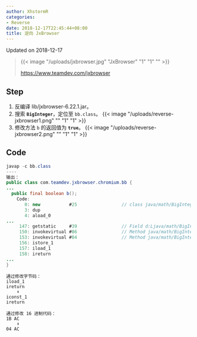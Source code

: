 ```yaml
---
author: XhstormR
categories:
- Reverse
date: 2018-12-17T22:45:44+08:00
title: 逆向 JxBrowser
---
```


<!--more-->

Updated on 2018-12-17

> {{< image "/uploads/jxbrowser.jpg" "JxBrowser" "1" "1" "" >}}
>
> https://www.teamdev.com/jxbrowser

## Step
1. 反编译 lib/jxbrowser-6.22.1.jar。
2. 搜索 **`BigInteger`**，定位至 `bb.class`。
{{< image "/uploads/reverse-jxbrowser1.png" "" "1" "1" >}}
3. 修改方法 `b` 的返回值为 **`true`**。
{{< image "/uploads/reverse-jxbrowser2.png" "" "1" "1" >}}

## Code
```java
javap -c bb.class
----
输出：
public class com.teamdev.jxbrowser.chromium.bb {
...
  public final boolean b();
    Code:
       0: new           #25                 // class java/math/BigInteger
       3: dup
       4: aload_0
...
     147: getstatic     #39                 // Field d:Ljava/math/BigInteger;
     150: invokevirtual #86                 // Method java/math/BigInteger.modPow:(Ljava/math/BigInteger;Ljava/math/BigInteger;)Ljava/math/BigInteger;
     153: invokevirtual #84                 // Method java/math/BigInteger.equals:(Ljava/lang/Object;)Z
     156: istore_1
     157: iload_1
     158: ireturn
...
}
```

```
通过修改字节码：
iload_1
ireturn
    ⬇️
iconst_1
ireturn

通过修改 16 进制代码：
1B AC
    ⬇️
04 AC
```
